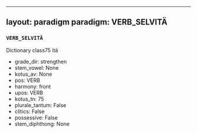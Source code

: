 
---
layout: paradigm
paradigm: VERB_SELVITÄ
---
### ` VERB_SELVITÄ `

Dictionary class75 itä
* grade_dir: strengthen
* stem_vowel: None
* kotus_av: None
* pos: VERB
* harmony: front
* upos: VERB
* kotus_tn: 75
* plurale_tantum: False
* clitics: False
* possessive: False
* stem_diphthong: None

